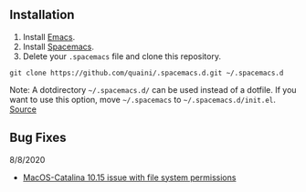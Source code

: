 ## Installation
1. Install [Emacs](https://www.gnu.org/software/emacs/download.html).
2. Install [Spacemacs](https://github.com/syl20bnr/spacemacs#install).
3. Delete your ```.spacemacs``` file and clone this repository.

```git clone https://github.com/quaini/.spacemacs.d.git ~/.spacemacs.d```

Note: A dotdirectory ```~/.spacemacs.d/``` can be used instead of a dotfile. If you want to use this option, move ```~/.spacemacs``` to ```~/.spacemacs.d/init.el```. [Source](https://github.com/syl20bnr/spacemacs/blob/develop/doc/DOCUMENTATION.org#dotfile-configuration)

## Bug Fixes
8/8/2020
- [MacOS-Catalina 10.15 issue with file system permissions](https://spin.atomicobject.com/2019/12/12/fixing-emacs-macos-catalina/)

